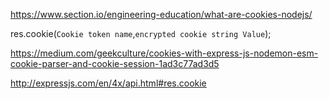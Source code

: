 https://www.section.io/engineering-education/what-are-cookies-nodejs/

res.cookie(`Cookie token name`,`encrypted cookie string Value`);

https://medium.com/geekculture/cookies-with-express-js-nodemon-esm-cookie-parser-and-cookie-session-1ad3c77ad3d5

http://expressjs.com/en/4x/api.html#res.cookie








